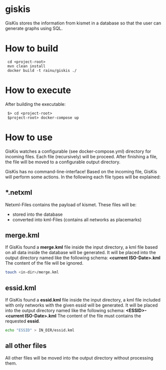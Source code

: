 # giskis
GisKis stores the information from kismet in a database so that the user can generate graphs using SQL.

# How to build

```
 cd <project-root>
 mvn clean install
 docker build -t rainu/giskis ./ 
```

# How to execute
After building the executable:
```
 $> cd <project-root>
 $project-root> docker-compose up
```

# How to use
GisKis watches a configurable (see docker-compose.yml) directory for incoming files. Each file (recursively)
will be proceed. After finishing a file, the file will be moved to a configurable output directory.

GisKis has no command-line-interface! Based on the incoming file, GisKis will perform some actions. In
the following each file types will be explained:

## *.netxml

Netxml-Files contains the payload of kismet. These files will be:
 * stored into the database
 * converted into kml-Files (contains all networks as placemarks)
 
## merge.kml

If GisKis found a **merge.kml** file inside the input directory, a kml file based on all data inside
the database will be generated. It will be placed into the output directory named like the following 
schema: **&lt;current ISO-Date&gt;.kml** The content of the file will be ignored. 

```bash
touch <in-dir>/merge.kml
```

## essid.kml

If GisKis found a **essid.kml** file inside the input directory, a kml file included with only networks with
the given essid will be generated. It will be placed into the output directory named like the following 
schema: **&lt;ESSID&gt;-&lt;current ISO-Date&gt;.kml** The content of the file must contains the requested **essid**.

```bash
echo "ESSID" > IN_DIR/essid.kml
```
 
## all other files

All other files will be moved into the output directory without processing them.